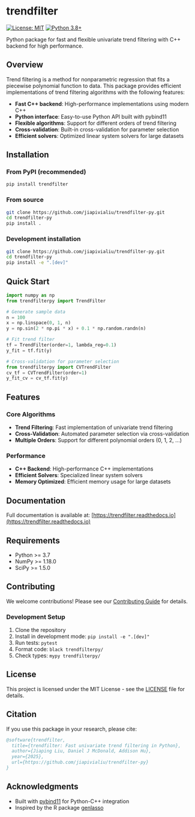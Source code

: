 # trendfilter

[![License: MIT](https://img.shields.io/badge/License-MIT-yellow.svg)](https://opensource.org/licenses/MIT)
[![Python 3.8+](https://img.shields.io/badge/python-3.8+-blue.svg)](https://www.python.org/downloads/)

Python package for fast and flexible univariate trend filtering with C++ backend for high performance.

## Overview

Trend filtering is a method for nonparametric regression that fits a piecewise polynomial function to data. This package provides efficient implementations of trend filtering algorithms with the following features:

- **Fast C++ backend**: High-performance implementations using modern C++
- **Python interface**: Easy-to-use Python API built with pybind11
- **Flexible algorithms**: Support for different orders of trend filtering
- **Cross-validation**: Built-in cross-validation for parameter selection
- **Efficient solvers**: Optimized linear system solvers for large datasets

## Installation

### From PyPI (recommended)
```bash
pip install trendfilter
```

### From source
```bash
git clone https://github.com/jiapivialiu/trendfilter-py.git
cd trendfilter-py
pip install .
```

### Development installation
```bash
git clone https://github.com/jiapivialiu/trendfilter-py.git
cd trendfilter-py
pip install -e ".[dev]"
```

## Quick Start

```python
import numpy as np
from trendfilterpy import TrendFilter

# Generate sample data
n = 100
x = np.linspace(0, 1, n)
y = np.sin(2 * np.pi * x) + 0.1 * np.random.randn(n)

# Fit trend filter
tf = TrendFilter(order=1, lambda_reg=0.1)
y_fit = tf.fit(y)

# Cross-validation for parameter selection
from trendfilterpy import CVTrendFilter
cv_tf = CVTrendFilter(order=1)
y_fit_cv = cv_tf.fit(y)
```

## Features

### Core Algorithms
- **Trend Filtering**: Fast implementation of univariate trend filtering
- **Cross-Validation**: Automated parameter selection via cross-validation
- **Multiple Orders**: Support for different polynomial orders (0, 1, 2, ...)

### Performance
- **C++ Backend**: High-performance C++ implementations
- **Efficient Solvers**: Specialized linear system solvers
- **Memory Optimized**: Efficient memory usage for large datasets

## Documentation

Full documentation is available at: [https://trendfilter.readthedocs.io](https://trendfilter.readthedocs.io)

## Requirements

- Python >= 3.7
- NumPy >= 1.18.0
- SciPy >= 1.5.0

## Contributing

We welcome contributions! Please see our [Contributing Guide](CONTRIBUTING.md) for details.

### Development Setup

1. Clone the repository
2. Install in development mode: `pip install -e ".[dev]"`
3. Run tests: `pytest`
4. Format code: `black trendfilterpy/`
5. Check types: `mypy trendfilterpy/`

## License

This project is licensed under the MIT License - see the [LICENSE](LICENSE) file for details.

## Citation

If you use this package in your research, please cite:

```bibtex
@software{trendfilter,
  title={trendfilter: Fast univariate trend filtering in Python},
  author={Jiaping Liu, Daniel J McDonald, Addison Hu},
  year={2025},
  url={https://github.com/jiapivialiu/trendfilter-py}
}
```

## Acknowledgments

- Built with [pybind11](https://github.com/pybind/pybind11) for Python-C++ integration
- Inspired by the R package [genlasso](https://github.com/ryantibs/genlasso)
